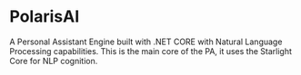# PolarisAI
A Personal Assistant Engine built with .NET CORE with Natural Language Processing capabilities.
This is the main core of the PA, it uses the Starlight Core for NLP cognition.
